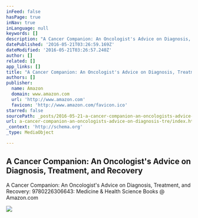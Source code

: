 ```yaml
---
inFeed: false
hasPage: true
inNav: true
inLanguage: null
keywords: []
description: "A Cancer Companion: An Oncologist's Advice on Diagnosis, Treatment, and Recovery: 9780226306643: Medicine & Health Science Books @ Amazon.com"
datePublished: '2016-05-21T03:26:59.169Z'
dateModified: '2016-05-21T03:26:57.240Z'
author: []
related: []
app_links: []
title: "A Cancer Companion: An Oncologist's Advice on Diagnosis, Treatment, and Recovery"
authors: []
publisher:
  name: Amazon
  domain: www.amazon.com
  url: 'http://www.amazon.com'
  favicon: 'http://www.amazon.com/favicon.ico'
starred: false
sourcePath: _posts/2016-05-21-a-cancer-companion-an-oncologists-advice-on-diagnosis-tre.md
url: a-cancer-companion-an-oncologists-advice-on-diagnosis-tre/index.html
_context: 'http://schema.org'
_type: MediaObject

---
```

<article style=""><h1>A Cancer Companion: An Oncologist's Advice on Diagnosis, Treatment, and Recovery</h1><p>A Cancer Companion: An Oncologist's Advice on Diagnosis, Treatment, and Recovery: 9780226306643: Medicine &amp; Health Science Books @ Amazon.com</p><img src="http://ecx.images-amazon.com/images/I/41DR%2BJdU83L.jpg" /></article>